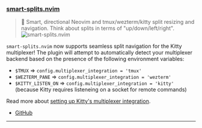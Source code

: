 <h3 id="update-smart-splits.nvim">
  <a href="#update-smart-splits.nvim">
    <span class="icon-text">
      <span class="icon">
        <i class="fa-solid fa-book"></i>
      </span>
    </span>
    <span>smart-splits.nvim</span>
  </a>
</h3>

> 🧠 Smart, directional Neovim and tmux/wezterm/kitty split resizing and navigation. Think about splits in terms of "up/down/left/right". 
![smart-splits.nvim](https://user-images.githubusercontent.com/8648891/201928611-4338e3cb-cca9-4e15-92c6-0405b7072279.gif)

`smart-splits.nvim` now supports seamless split navigation for the Kitty multiplexer! The plugin will attempt to automatically detect
your multiplexer backend based on the presence of the following environment variables:

- `$TMUX` => `config.multiplexer_integration = 'tmux'`
- `$WEZTERM_PANE` => `config.multiplexer_integration = 'wezterm'`
- `$KITTY_LISTEN_ON` => `config.multiplexer_integration = 'kitty'` (because Kitty requires listeneing on a socket for remote commands)

Read more about [setting up Kitty's multiplexer integration](https://github.com/mrjones2014/smart-splits.nvim#kitty).

- [GitHub](https://github.com/mrjones2014/smart-splits.nvim)

---
